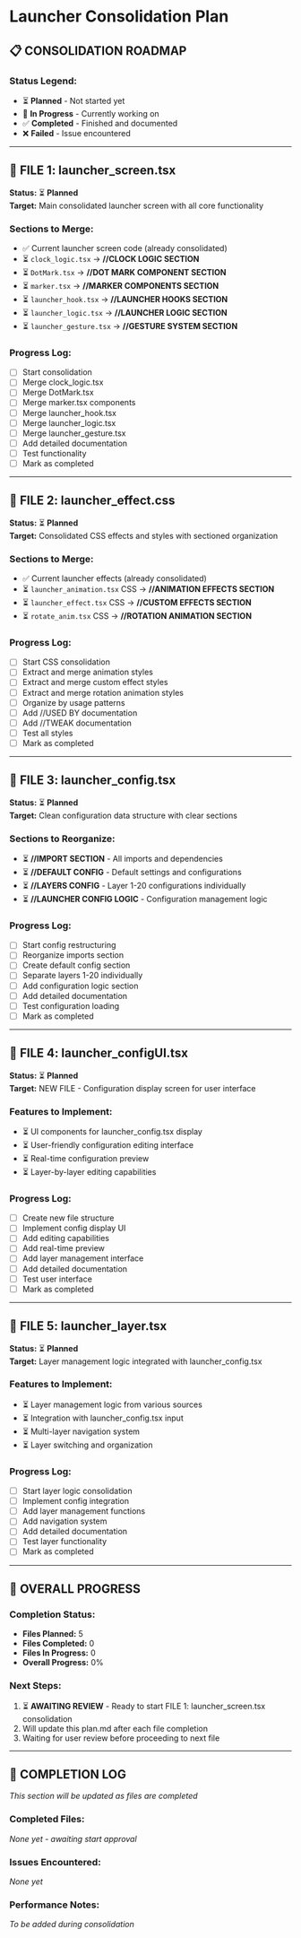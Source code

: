 # Launcher Consolidation Plan

## **📋 CONSOLIDATION ROADMAP**

### **Status Legend:**
- ⏳ **Planned** - Not started yet
- 🔄 **In Progress** - Currently working on
- ✅ **Completed** - Finished and documented
- ❌ **Failed** - Issue encountered

---

## **📄 FILE 1: launcher_screen.tsx**
**Status:** ⏳ **Planned**  
**Target:** Main consolidated launcher screen with all core functionality

### **Sections to Merge:**
- ✅ Current launcher screen code (already consolidated)
- ⏳ `clock_logic.tsx` → **//CLOCK LOGIC SECTION**
- ⏳ `DotMark.tsx` → **//DOT MARK COMPONENT SECTION** 
- ⏳ `marker.tsx` → **//MARKER COMPONENTS SECTION**
- ⏳ `launcher_hook.tsx` → **//LAUNCHER HOOKS SECTION**
- ⏳ `launcher_logic.tsx` → **//LAUNCHER LOGIC SECTION**
- ⏳ `launcher_gesture.tsx` → **//GESTURE SYSTEM SECTION**

### **Progress Log:**
- [ ] Start consolidation
- [ ] Merge clock_logic.tsx
- [ ] Merge DotMark.tsx
- [ ] Merge marker.tsx components
- [ ] Merge launcher_hook.tsx
- [ ] Merge launcher_logic.tsx
- [ ] Merge launcher_gesture.tsx
- [ ] Add detailed documentation
- [ ] Test functionality
- [ ] Mark as completed

---

## **📄 FILE 2: launcher_effect.css**
**Status:** ⏳ **Planned**  
**Target:** Consolidated CSS effects and styles with sectioned organization

### **Sections to Merge:**
- ✅ Current launcher effects (already consolidated)
- ⏳ `launcher_animation.tsx` CSS → **//ANIMATION EFFECTS SECTION**
- ⏳ `launcher_effect.tsx` CSS → **//CUSTOM EFFECTS SECTION** 
- ⏳ `rotate_anim.tsx` CSS → **//ROTATION ANIMATION SECTION**

### **Progress Log:**
- [ ] Start CSS consolidation
- [ ] Extract and merge animation styles
- [ ] Extract and merge custom effect styles
- [ ] Extract and merge rotation animation styles
- [ ] Organize by usage patterns
- [ ] Add //USED BY documentation
- [ ] Add //TWEAK documentation
- [ ] Test all styles
- [ ] Mark as completed

---

## **📄 FILE 3: launcher_config.tsx**
**Status:** ⏳ **Planned**  
**Target:** Clean configuration data structure with clear sections

### **Sections to Reorganize:**
- ⏳ **//IMPORT SECTION** - All imports and dependencies
- ⏳ **//DEFAULT CONFIG** - Default settings and configurations  
- ⏳ **//LAYERS CONFIG** - Layer 1-20 configurations individually
- ⏳ **//LAUNCHER CONFIG LOGIC** - Configuration management logic

### **Progress Log:**
- [ ] Start config restructuring  
- [ ] Reorganize imports section
- [ ] Create default config section
- [ ] Separate layers 1-20 individually
- [ ] Add configuration logic section
- [ ] Add detailed documentation
- [ ] Test configuration loading
- [ ] Mark as completed

---

## **📄 FILE 4: launcher_configUI.tsx**  
**Status:** ⏳ **Planned**  
**Target:** NEW FILE - Configuration display screen for user interface

### **Features to Implement:**
- ⏳ UI components for launcher_config.tsx display
- ⏳ User-friendly configuration editing interface
- ⏳ Real-time configuration preview
- ⏳ Layer-by-layer editing capabilities

### **Progress Log:**
- [ ] Create new file structure
- [ ] Implement config display UI
- [ ] Add editing capabilities
- [ ] Add real-time preview
- [ ] Add layer management interface
- [ ] Add detailed documentation
- [ ] Test user interface
- [ ] Mark as completed

---

## **📄 FILE 5: launcher_layer.tsx**
**Status:** ⏳ **Planned**  
**Target:** Layer management logic integrated with launcher_config.tsx

### **Features to Implement:**
- ⏳ Layer management logic from various sources
- ⏳ Integration with launcher_config.tsx input
- ⏳ Multi-layer navigation system
- ⏳ Layer switching and organization

### **Progress Log:**
- [ ] Start layer logic consolidation
- [ ] Implement config integration
- [ ] Add layer management functions
- [ ] Add navigation system
- [ ] Add detailed documentation
- [ ] Test layer functionality
- [ ] Mark as completed

---

## **🎯 OVERALL PROGRESS**

### **Completion Status:**
- **Files Planned:** 5
- **Files Completed:** 0  
- **Files In Progress:** 0
- **Overall Progress:** 0%

### **Next Steps:**
1. ⏳ **AWAITING REVIEW** - Ready to start FILE 1: launcher_screen.tsx consolidation
2. Will update this plan.md after each file completion
3. Waiting for user review before proceeding to next file

---

## **📝 COMPLETION LOG**
*This section will be updated as files are completed*

### **Completed Files:**
*None yet - awaiting start approval*

### **Issues Encountered:**
*None yet*

### **Performance Notes:**
*To be added during consolidation*